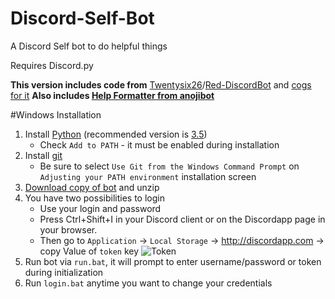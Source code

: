 # Discord-Self-Bot
A Discord Self bot to do helpful things

Requires Discord.py

**This version includes code from** [Twentysix26](https://github.com/Twentysix26)/[Red-DiscordBot](https://github.com/Twentysix26/Red-DiscordBot) and [cogs for it](https://twentysix26.github.io/Red-Docs/red_cog_approved_repos/)
**Also includes [Help Formatter from anojibot](https://github.com/syn3rgize/anojibot/blob/master/myhelp.py)**

#Windows Installation
1. Install [Python](https://www.python.org/downloads/) (recommended version is [3.5](https://www.python.org/downloads/))
	* Check `Add to PATH` - it must be enabled during installation
2. Install [git](https://git-scm.com/download/win)
	* Be sure to select `Use Git from the Windows Command Prompt` on `Adjusting your PATH environment` installation screen
3. [Download copy of bot](https://github.com/fixator10/Discord-Self-Bot/archive/master.zip) and unzip
4. You have two possibilities to login
    - Use your login and password
    - Press Ctrl+Shift+I in your Discord client or on the Discordapp page in your browser.
	* Then go to `Application` → `Local Storage` → http://discordapp.com → copy Value of `token` key
	![Token](http://i.imgur.com/wxuIS8d.png)
5. Run bot via `run.bat`, it will prompt to enter username/password or token during initialization
6. Run `login.bat` anytime you want to change your credentials